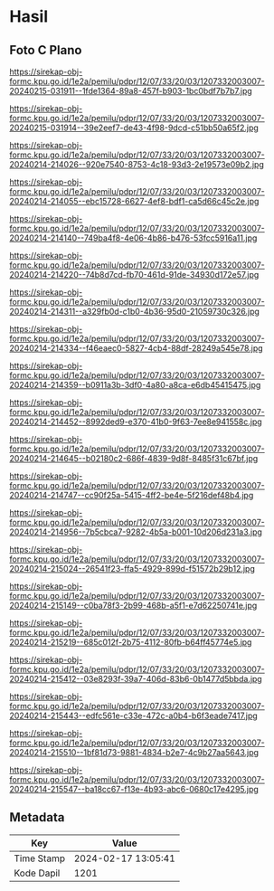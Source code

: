 # Hasil

## Foto C Plano

https://sirekap-obj-formc.kpu.go.id/1e2a/pemilu/pdpr/12/07/33/20/03/1207332003007-20240215-031911--1fde1364-89a8-457f-b903-1bc0bdf7b7b7.jpg

https://sirekap-obj-formc.kpu.go.id/1e2a/pemilu/pdpr/12/07/33/20/03/1207332003007-20240215-031914--39e2eef7-de43-4f98-9dcd-c51bb50a65f2.jpg

https://sirekap-obj-formc.kpu.go.id/1e2a/pemilu/pdpr/12/07/33/20/03/1207332003007-20240214-214026--920e7540-8753-4c18-93d3-2e19573e09b2.jpg

https://sirekap-obj-formc.kpu.go.id/1e2a/pemilu/pdpr/12/07/33/20/03/1207332003007-20240214-214055--ebc15728-6627-4ef8-bdf1-ca5d66c45c2e.jpg

https://sirekap-obj-formc.kpu.go.id/1e2a/pemilu/pdpr/12/07/33/20/03/1207332003007-20240214-214140--749ba4f8-4e06-4b86-b476-53fcc5916a11.jpg

https://sirekap-obj-formc.kpu.go.id/1e2a/pemilu/pdpr/12/07/33/20/03/1207332003007-20240214-214220--74b8d7cd-fb70-461d-91de-34930d172e57.jpg

https://sirekap-obj-formc.kpu.go.id/1e2a/pemilu/pdpr/12/07/33/20/03/1207332003007-20240214-214311--a329fb0d-c1b0-4b36-95d0-21059730c326.jpg

https://sirekap-obj-formc.kpu.go.id/1e2a/pemilu/pdpr/12/07/33/20/03/1207332003007-20240214-214334--f46eaec0-5827-4cb4-88df-28249a545e78.jpg

https://sirekap-obj-formc.kpu.go.id/1e2a/pemilu/pdpr/12/07/33/20/03/1207332003007-20240214-214359--b0911a3b-3df0-4a80-a8ca-e6db45415475.jpg

https://sirekap-obj-formc.kpu.go.id/1e2a/pemilu/pdpr/12/07/33/20/03/1207332003007-20240214-214452--8992ded9-e370-41b0-9f63-7ee8e941558c.jpg

https://sirekap-obj-formc.kpu.go.id/1e2a/pemilu/pdpr/12/07/33/20/03/1207332003007-20240214-214645--b02180c2-686f-4839-9d8f-8485f31c67bf.jpg

https://sirekap-obj-formc.kpu.go.id/1e2a/pemilu/pdpr/12/07/33/20/03/1207332003007-20240214-214747--cc90f25a-5415-4ff2-be4e-5f216def48b4.jpg

https://sirekap-obj-formc.kpu.go.id/1e2a/pemilu/pdpr/12/07/33/20/03/1207332003007-20240214-214956--7b5cbca7-9282-4b5a-b001-10d206d231a3.jpg

https://sirekap-obj-formc.kpu.go.id/1e2a/pemilu/pdpr/12/07/33/20/03/1207332003007-20240214-215024--26541f23-ffa5-4929-899d-f51572b29b12.jpg

https://sirekap-obj-formc.kpu.go.id/1e2a/pemilu/pdpr/12/07/33/20/03/1207332003007-20240214-215149--c0ba78f3-2b99-468b-a5f1-e7d62250741e.jpg

https://sirekap-obj-formc.kpu.go.id/1e2a/pemilu/pdpr/12/07/33/20/03/1207332003007-20240214-215219--685c012f-2b75-4112-80fb-b64ff45774e5.jpg

https://sirekap-obj-formc.kpu.go.id/1e2a/pemilu/pdpr/12/07/33/20/03/1207332003007-20240214-215412--03e8293f-39a7-406d-83b6-0b1477d5bbda.jpg

https://sirekap-obj-formc.kpu.go.id/1e2a/pemilu/pdpr/12/07/33/20/03/1207332003007-20240214-215443--edfc561e-c33e-472c-a0b4-b6f3eade7417.jpg

https://sirekap-obj-formc.kpu.go.id/1e2a/pemilu/pdpr/12/07/33/20/03/1207332003007-20240214-215510--1bf81d73-9881-4834-b2e7-4c9b27aa5643.jpg

https://sirekap-obj-formc.kpu.go.id/1e2a/pemilu/pdpr/12/07/33/20/03/1207332003007-20240214-215547--ba18cc67-f13e-4b93-abc6-0680c17e4295.jpg


## Metadata

| Key        | Value               |
| ---------- | ------------------- |
| Time Stamp | 2024-02-17 13:05:41 |
| Kode Dapil | 1201                |



